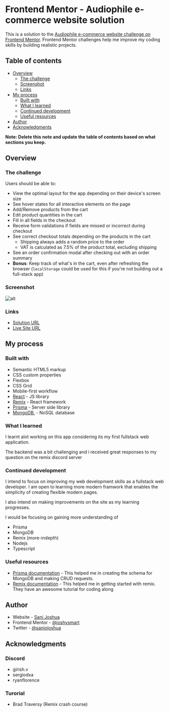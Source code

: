 # Frontend Mentor - Audiophile e-commerce website solution

This is a solution to the [Audiophile e-commerce website challenge on Frontend Mentor](https://www.frontendmentor.io/challenges/audiophile-ecommerce-website-C8cuSd_wx). Frontend Mentor challenges help me improve my coding skills by building realistic projects.

## Table of contents

- [Overview](#overview)
  - [The challenge](#the-challenge)
  - [Screenshot](#screenshot)
  - [Links](#links)
- [My process](#my-process)
  - [Built with](#built-with)
  - [What I learned](#what-i-learned)
  - [Continued development](#continued-development)
  - [Useful resources](#useful-resources)
- [Author](#author)
- [Acknowledgments](#acknowledgments)

**Note: Delete this note and update the table of contents based on what sections you keep.**

## Overview

### The challenge

Users should be able to:

- View the optimal layout for the app depending on their device's screen size
- See hover states for all interactive elements on the page
- Add/Remove products from the cart
- Edit product quantities in the cart
- Fill in all fields in the checkout
- Receive form validations if fields are missed or incorrect during checkout
- See correct checkout totals depending on the products in the cart
  - Shipping always adds a random price to the order
  - VAT is calculated as 7.5% of the product total, excluding shipping
- See an order confirmation modal after checking out with an order summary
- **Bonus**: Keep track of what's in the cart, even after refreshing the browser (`localStorage` could be used for this if you're not building out a full-stack app)

### Screenshot

![alt](/../main/public/assets/screenshot/Screenshot-Desktop.png?raw=true)

### Links

- [Solution URL](https://www.frontendmentor.io/solutions/fullstack-audiophile-ecommerce-website-built-using-remix-DTB995L48)
- [Live Site URL](https://audiophile-ecommerce-website-self.vercel.app/)

## My process

### Built with

- Semantic HTML5 markup
- CSS custom properties
- Flexbox
- CSS Grid
- Mobile-first workflow
- [React](https://reactjs.org/) - JS library
- [Remix](https://remix.run/) - React framework
- [Prisma](https://www.prisma.io/) - Server side library
- [MongoDB.](https://www.mongodb.com/) - NoSQL database

### What I learned

I learnt alot working on this app considering its my first fullstack web application.

The backend was a bit challenging and i received great responses to my question on the remix discord server

### Continued development

I intend to focus on improving my web development skills as a fullstack web developer. I am open to learning more modern framwork that enables the simplicity of creating flexible modern pages.

I also intend on making improvements on the site as my learning progresses.

I would be focusing on gaining more understanding of

- Prisma
- MongoDB
- Remix (more-indepth)
- Nodejs
- Typescript

### Useful resources

- [Prisma documentation](https://www.prisma.io/docs/concepts/components/prisma-schema) - This helped me in creating the schema for MongoDB and making CRUD requests.
- [Remix documentation](https://remix.run/docs/en/v1) - This helped me in getting started with remix. They have an awesome tutorial for coding along

## Author

- Website - [Sani Joshua](https://joshysmart.vercel.app/)
- Frontend Mentor - [@joshysmart](https://www.frontendmentor.io/profile/joshysmart)
- Twitter - [@saniojoshua](https://www.twitter.com/saniojoshua)

## Acknowledgments

### Discord

- girish.v
- sergiodxa
- ryanflorence

### Turorial

- Brad Traversy (Remix crash course)
